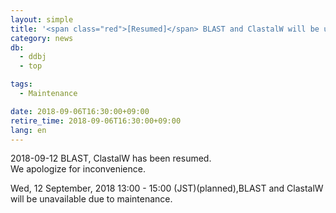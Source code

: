 ```yaml
---
layout: simple
title: '<span class="red">[Resumed]</span> BLAST and ClastalW will be unavailable（12 Sep, 13:00 - 15:00）'
category: news
db:
  - ddbj
  - top

tags:
  - Maintenance

date: 2018-09-06T16:30:00+09:00
retire_time: 2018-09-06T16:30:00+09:00
lang: en
---
```


<p><span class="red">2018-09-12 BLAST, ClastalW has been resumed.<br>We apologize for inconvenience.</span></p>

<p>Wed, 12 September, 2018 13:00 - 15:00 (JST)(planned),BLAST and ClastalW will be unavailable due to maintenance.</p>
